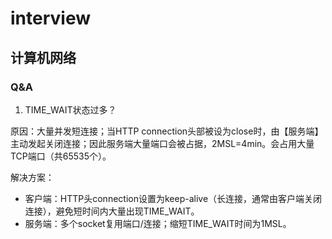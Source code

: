 # interview
## 计算机网络
### Q&A
1. TIME_WAIT状态过多？

原因：大量并发短连接；当HTTP connection头部被设为close时，由【服务端】主动发起关闭连接；因此服务端大量端口会被占据，2MSL=4min。会占用大量TCP端口（共65535个）。

解决方案：
* 客户端：HTTP头connection设置为keep-alive（长连接，通常由客户端关闭连接），避免短时间内大量出现TIME_WAIT。
* 服务端：多个socket复用端口/连接；缩短TIME_WAIT时间为1MSL。
